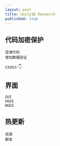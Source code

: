 ```yaml
---
layout: post
title: Unity3D Research
published: true
---
```


## 代码加密保护
    混淆代码
    增加数据验证
cxzcc :point_down:

## 界面
    GUI
    UGUI
    NGUI
    
## 热更新
    资源
    脚本